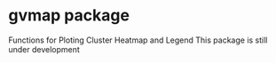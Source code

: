 

gvmap package
==============

Functions for Ploting Cluster Heatmap and Legend
This package is still under development


